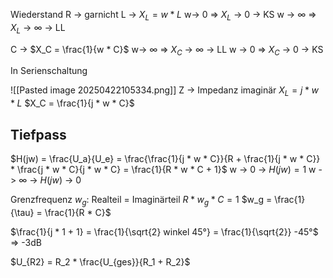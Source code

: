Wiederstand R -> garnicht
L -> $X_L = w * L$
w-> 0 => $X_L$ -> 0 -> KS
w -> $\infty$ => $X_L$ -> $\infty$ -> LL

C -> $X_C = \frac{1}{w * C}$
w-> $\infty$ => $X_C$ -> $\infty$ -> LL
w -> 0 => $X_C$ -> 0 -> KS

In Serienschaltung

![[Pasted image 20250422105334.png]]
Z -> Impedanz
imaginär
$X_L = j * w * L$
$X_C = \frac{1}{j * w * C}$

## Tiefpass

$H(jw) = \frac{U_a}{U_e}  = \frac{\frac{1}{j * w * C}}{R + \frac{1}{j * w * C}} * \frac{j * w * C}{j * w * C} = \frac{1}{R * w * C + 1}$
w -> 0 -> $H(jw) = 1$
w -> $\infty$ -> $H(jw)$ -> 0

Grenzfrequenz $w_g$:
Realteil = Imaginärteil
$R * w_g * C = 1$
$w_g = \frac{1}{\tau} = \frac{1}{R * C}$

$\frac{1}{j * 1 + 1} = \frac{1}{\sqrt{2} winkel 45°} = \frac{1}{\sqrt{2}} -45°$ => -3dB



$U_{R2} = R_2 * \frac{U_{ges}}{R_1 + R_2}$
